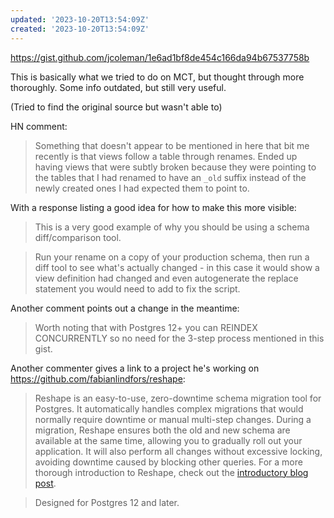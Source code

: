 ```yaml
---
updated: '2023-10-20T13:54:09Z'
created: '2023-10-20T13:54:09Z'
---
```

https://gist.github.com/jcoleman/1e6ad1bf8de454c166da94b67537758b

This is basically what we tried to do on MCT, but thought through more thoroughly. Some info outdated, but still very useful.

(Tried to find the original source but wasn't able to)

HN comment:

>  Something that doesn't appear to be mentioned in here that bit me recently is that views follow a table through renames. Ended up having views that were subtly broken because they were pointing to the tables that I had renamed to have an `_old` suffix instead of the newly created ones I had expected them to point to.

With a response listing a good idea for how to make this more visible:

> This is a very good example of why you should be using a schema diff/comparison tool.

> Run your rename on a copy of your production schema, then run a diff tool to see what's actually changed - in this case it would show a view definition had changed and even autogenerate the replace statement you would need to add to fix the script.

Another comment points out a change in the meantime:

>  Worth noting that with Postgres 12+ you can REINDEX CONCURRENTLY so no need for the 3-step process mentioned in this gist.

Another commenter gives a link to a project he's working on https://github.com/fabianlindfors/reshape:

> Reshape is an easy-to-use, zero-downtime schema migration tool for Postgres. It automatically handles complex migrations that would normally require downtime or manual multi-step changes. During a migration, Reshape ensures both the old and new schema are available at the same time, allowing you to gradually roll out your application. It will also perform all changes without excessive locking, avoiding downtime caused by blocking other queries. For a more thorough introduction to Reshape, check out the [introductory blog post](https://fabianlindfors.se/blog/schema-migrations-in-postgres-using-reshape/).

> Designed for Postgres 12 and later.